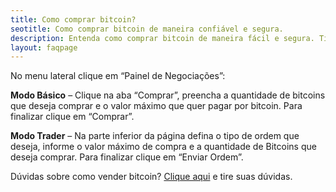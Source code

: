 ```yaml
---
title: Como comprar bitcoin?
seotitle: Como comprar bitcoin de maneira confiável e segura.
description: Entenda como comprar bitcoin de maneira fácil e segura. Tire suas dúvidas sobre o mercado de criptomoedas.
layout: faqpage
---
```

No menu lateral clique em “Painel de Negociações”:

**Modo Básico** – Clique na aba “Comprar”, preencha a quantidade de bitcoins que deseja comprar e o valor máximo que quer pagar por bitcoin. Para finalizar clique em “Comprar”. 

**Modo Trader** – Na parte inferior da página defina o tipo de ordem que deseja, informe o valor máximo de compra e a quantidade de Bitcoins que deseja comprar. Para finalizar clique em “Enviar Ordem”.


Dúvidas sobre como vender bitcoin? [Clique aqui](/faq/como-vender-bitcoin.html "Como Vender BitCoin") e tire suas dúvidas.
